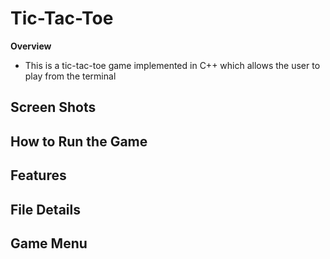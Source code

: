 # Tic-Tac-Toe
**Overview**
- This is a tic-tac-toe game implemented in C++ which allows the user to play from the terminal

## Screen Shots


## How to Run the Game


## Features


## File Details

## Game Menu
